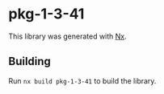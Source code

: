 # pkg-1-3-41

This library was generated with [Nx](https://nx.dev).

## Building

Run `nx build pkg-1-3-41` to build the library.

